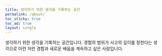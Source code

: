 ```yaml
---
title: 생각하기 위한 생각을 기록하는 공간
permalink: /about/
toc_sticky: true
toc_ad: true
layout: single
---
```


생각하기 위한 생각을 기록하는 공간입니다.
경험의 범위가 사고의 깊이를 정한다는 생각으로
이런 저런 경험과 새로운 배움을 계속하고 싶은 사람입니다.
